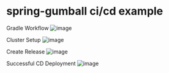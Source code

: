 # spring-gumball ci/cd example

Gradle Workflow
![image](https://user-images.githubusercontent.com/66948916/143933564-6586454f-c61f-4596-8a4f-f30678245eec.png)

Cluster Setup
![image](https://user-images.githubusercontent.com/66948916/144024132-1ac3677f-f0aa-43b3-abe2-f528a5c87d88.png)

Create Release
![image](https://user-images.githubusercontent.com/66948916/144024452-a4b4b037-604a-4a34-8d6e-6e1318628698.png)

Successful CD Deployment
![image](https://user-images.githubusercontent.com/66948916/144030348-7fad3773-f0a0-4030-80a8-09b7ff086739.png)

